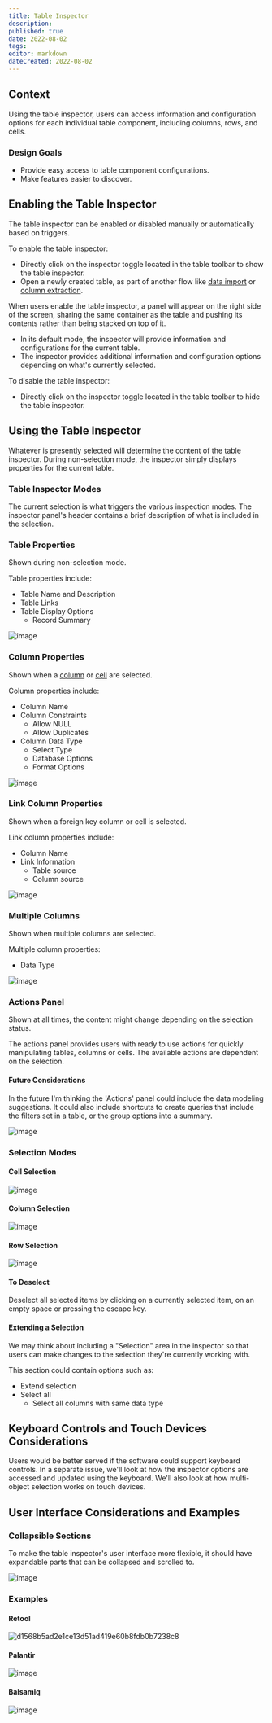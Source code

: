 ```yaml
---
title: Table Inspector
description: 
published: true
date: 2022-08-02
tags: 
editor: markdown
dateCreated: 2022-08-02
---
```


## Context

Using the table inspector, users can access information and configuration options for each individual table component, including columns, rows, and cells.

### Design Goals

- Provide easy access to table component configurations.
- Make features easier to discover.

## Enabling the Table Inspector

The table inspector can be enabled or disabled manually or automatically based on triggers.

To enable the table inspector:

- Directly click on the inspector toggle located in the table toolbar to show the table inspector.
- Open a newly created table, as part of another flow like [data import](#data-import) or [column extraction](#column-extraction).

When users enable the table inspector, a panel will appear on the right side of the screen, sharing the same container as the table and pushing its contents rather than being stacked on top of it.

- In its default mode, the inspector will provide information and configurations for the current table.
- The inspector provides additional information and configuration options depending on what's currently selected.

To disable the table inspector:

- Directly click on the inspector toggle located in the table toolbar to hide the table inspector.

## Using the Table Inspector

Whatever is presently selected will determine the content of the table inspector. During non-selection mode, the inspector simply displays properties for the current table.

### Table Inspector Modes

The current selection is what triggers the various inspection modes. The inspector panel's header contains a brief description of what is included in the selection.

### Table Properties

Shown during non-selection mode.

Table properties include:

- Table Name and Description
- Table Links
- Table Display Options
  - Record Summary
  
![image](/assets/design/specs/table_inspector/182566720-3622f073-24ee-4aff-8460-64442f271fea.png)

### Column Properties

Shown when a [column](#column-selection) or [cell](#cell-selection) are selected.

Column properties include:

- Column Name
- Column Constraints
  - Allow NULL
  - Allow Duplicates
- Column Data Type
  - Select Type
  - Database Options
  - Format Options
  
![image](/assets/design/specs/table_inspector/182350473-c20ebabb-2a41-4bf7-ad50-dfda965b1081.png)

### Link Column Properties

Shown when a foreign key column or cell is selected.

Link column properties include:

- Column Name
- Link Information
  - Table source
  - Column source
  
![image](/assets/design/specs/table_inspector/182350542-a5af060c-16f7-40b5-9a00-b7b6cc32e2a2.png)

### Multiple Columns

Shown when multiple columns are selected.

Multiple column properties:

- Data Type

![image](/assets/design/specs/table_inspector/182350659-10d1b6f7-2cbf-44cb-a728-8241ad9f7335.png)

### Actions Panel

Shown at all times, the content might change depending on the selection status.

The actions panel provides users with ready to use actions for quickly manipulating tables, columns or cells. The available actions are dependent on the selection.

#### Future Considerations

In the future I'm thinking the 'Actions' panel could include the data modeling suggestions. It could also include shortcuts to create queries that include the filters set in a table, or the group options into a summary.

![image](/assets/design/specs/table_inspector/182186186-91449400-5608-42a2-8f05-33506cb2532b.png)

### Selection Modes

#### Cell Selection

![image](/assets/design/specs/table_inspector/182121672-eaa8e422-7277-4421-8927-04637c182e6c.png)

#### Column Selection

![image](/assets/design/specs/table_inspector/182121417-8eb51f90-8767-4a01-bc36-a9c55c1614b5.png)

#### Row Selection

![image](/assets/design/specs/table_inspector/182122068-c08fecea-7d18-48ad-a8de-1cb1992ca8aa.png)

#### To Deselect

Deselect all selected items by clicking on a currently selected item, on an empty space or pressing the escape key.

#### Extending a Selection

We may think about including a "Selection" area in the inspector so that users can make changes to the selection they're currently working with.

This section could contain options such as:

- Extend selection
- Select all
  - Select all columns with same data type

## Keyboard Controls and Touch Devices Considerations

Users would be better served if the software could support keyboard controls. In a separate issue, we'll look at how the inspector options are accessed and updated using the keyboard. We'll also look at how multi-object selection works on touch devices.

## User Interface Considerations and Examples

### Collapsible Sections

To make the table inspector's user interface more flexible, it should have expandable parts that can be collapsed and scrolled to.

![image](/assets/design/specs/table_inspector/182355968-c9129949-344a-4e41-a685-90700a816141.png)

### Examples

#### Retool

![d1568b5ad2e1ce13d51ad419e60b8fdb0b7238c8](/assets/design/specs/table_inspector/182356613-1b222a0b-f77f-4a15-a9df-84ed874ce5f3.gif)

#### Palantir

![image](/assets/design/specs/table_inspector/182356749-88273bdb-d4c8-4495-9aa8-c10816171059.png)

#### Balsamiq

![image](/assets/design/specs/table_inspector/182357016-aba81b9e-a45a-4466-808a-6e4963a01038.png)
